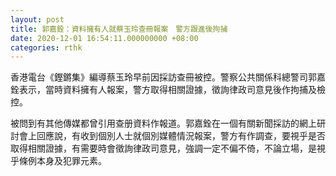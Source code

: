 ```yaml
---
layout: post
title: 郭嘉銓：資料擁有人就蔡玉玲查冊報案　警方跟進後拘捕
date: 2020-12-01 16:54:11.000000000 +08:00
categories: rthk
---
```


香港電台《鏗鏘集》編導蔡玉玲早前因採訪查冊被控。警察公共關係科總警司郭嘉銓表示，當時資料擁有人報案，警方取得相關證據，徵詢律政司意見後作拘捕及檢控。

被問到有其他傳媒都曾引用查册資料作報道。郭嘉銓在一個有關新聞採訪的網上研討會上回應說，有收到個別人士就個別媒體情況報案，警方有作調查，要視乎是否取得相關證據，有需要時會徵詢律政司意見，強調一定不偏不倚，不論立場，是視乎條例本身及犯罪元素。
